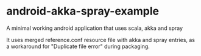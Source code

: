 android-akka-spray-example
==========================

A minimal working android application that uses scala, akka and spray

It uses merged reference.conf resource file with akka and spray entries, as a workaround for "Duplicate file error" during packaging.

